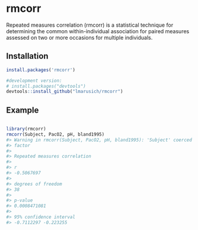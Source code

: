 
<!-- README.md is generated from README.Rmd. Please edit that file -->
rmcorr
======

Repeated measures correlation (rmcorr) is a statistical technique for determining the common within-individual association for paired measures assessed on two or more occasions for multiple individuals.

Installation
------------

``` r
install.packages('rmcorr')

#development version:
# install.packages("devtools")
devtools::install_github("lmarusich/rmcorr")
```

Example
-------

``` r

library(rmcorr)
rmcorr(Subject, PacO2, pH, bland1995)
#> Warning in rmcorr(Subject, PacO2, pH, bland1995): 'Subject' coerced into a
#> factor
#> 
#> Repeated measures correlation
#> 
#> r
#> -0.5067697
#> 
#> degrees of freedom
#> 38
#> 
#> p-value
#> 0.0008471081
#> 
#> 95% confidence interval
#> -0.7112297 -0.223255
```

